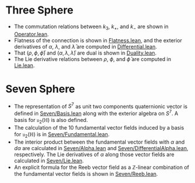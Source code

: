 # Three Sphere

- The commutation relations between $k_3$, $k_+$, and $k_-$ are shown in [Operator.lean](./Sphere/Operator.lean).
- Flatness of the connection is shown in [Flatness.lean](./Sphere/Flatness.lean), and the exterior derivatives of $\alpha$, $\lambda$, and $\bar{\lambda}$ are computed in [Differential.lean](./Sphere/Differential.lean).
- That $(\rho, \phi, \bar{\phi})$ and $(\alpha, \lambda, \bar{\lambda})$ are dual is shown in [Duality.lean](./Sphere/Duality.lean).
- The Lie derivative relations between $\rho$, $\phi$, and $\bar{\phi}$ are computed in [Lie.lean](./Sphere/Lie.lean).

# Seven Sphere

- The representation of $S^7$ as unit two components quaternionic vector is defined in [Seven/Basis.lean](./Sphere/Seven/Basis.lean) along with the exterior algebra on $S^7$.
  A basis for $\mathfrak{u}_2(\mathbb{H})$ is also defined.
- The calculation of the 10 fundamental vector fields induced by a basis for $\mathfrak{u}_2(\mathbb{H})$ is in [Seven/Fundamental.lean](./Sphere/Seven/Fundamental.lean).
- The interior product between the fundamental vector fields with $\alpha$ and $d\alpha$ are calculated in [Seven/Alpha.lean](./Sphere/Seven/Alpha.lean) and [Seven/DifferentialAlpha.lean](./Sphere/Seven/Alpha.lean), respectively.
  The Lie derivatives of $\alpha$ along those vector fields are calculated in [Seven/Lie.lean](./Sphere/Seven/Lie.lean).
- An explicit formula for the Reeb vector field as a $\mathbb{Z}$-linear combination of the fundamental vector fields is shown in [Seven/Reeb.lean](./Sphere/Seven/Reeb.lean).